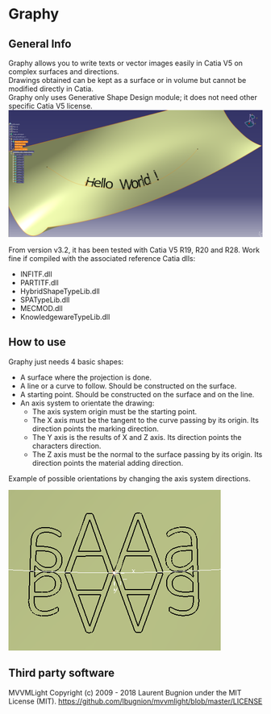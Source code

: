 # Graphy

## General Info
Graphy allows you to write texts or vector images easily in Catia V5 on complex surfaces and directions.<br />
Drawings obtained can be kept as a surface or in volume but cannot be modified directly in Catia.<br />
Graphy only uses Generative Shape Design module; it does not need other specific Catia V5 license.<br />
![Hello World](/Images/Hello_World.png)

From version v3.2, it has been tested with Catia V5 R19, R20 and R28.
Work fine if compiled with the associated reference Catia dlls:
- INFITF.dll
- PARTITF.dll
- HybridShapeTypeLib.dll
- SPATypeLib.dll
- MECMOD.dll
- KnowledgewareTypeLib.dll


## How to use
Graphy just needs 4 basic shapes:
- A surface where the projection is done.
- A line or a curve to follow. Should be constructed on the surface.
- A starting point. Should be constructed on the surface and on the line.
- An axis system to orientate the drawing:
  - The axis system origin must be the starting point.
  - The X axis must be the tangent to the curve passing by its origin. Its direction points the marking direction.
  - The Y axis is the results of X and Z axis. Its direction points the characters direction.
  - The Z axis must be the normal to the surface passing by its origin. Its direction points the material adding direction.

Example of possible orientations by changing the axis system directions.

![AxisSystemEffect](/Images/AxisSystemEffect.png)




## Third party software

MVVMLight
Copyright (c) 2009 - 2018 Laurent Bugnion under the MIT License (MIT).
https://github.com/lbugnion/mvvmlight/blob/master/LICENSE
